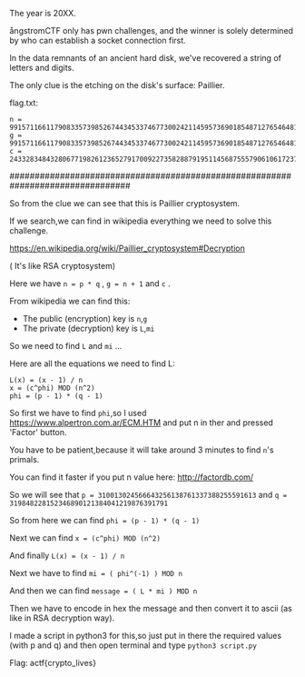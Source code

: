The year is 20XX. 

ångstromCTF only has pwn challenges, and the winner is solely determined by who can establish a socket connection first. 

In the data remnants of an ancient hard disk, we've recovered a string of letters and digits. 

The only clue is the etching on the disk's surface: Paillier.


flag.txt:
```
n = 99157116611790833573985267443453374677300242114595736901854871276546481648883
g = 99157116611790833573985267443453374677300242114595736901854871276546481648884
c = 2433283484328067719826123652791700922735828879195114568755579061061723786565164234075183183699826399799223318790711772573290060335232568738641793425546869
```

################################################################################

So from the clue we can see that this is Paillier cryptosystem.

If we search,we can find in wikipedia everything we need to solve this challenge.

https://en.wikipedia.org/wiki/Paillier_cryptosystem#Decryption

( It's like RSA cryptosystem)

Here we have `n = p * q` , `g = n + 1` and `c` .

From wikipedia we can find this:
- The public (encryption) key is `n`,`g`
- The private (decryption) key is `L`,`mi`

So we need to find `L` and `mi` ...

Here are all the equations we need to find L:

```
L(x) = (x - 1) / n
x = (c^phi) MOD (n^2)
phi = (p - 1) * (q - 1)
```

So first we have to find `phi`,so I used https://www.alpertron.com.ar/ECM.HTM and put n in ther and pressed 'Factor' button.

You have to be patient,because it will take around 3 minutes to find `n`'s primals.

You can find it faster if you put n value here: http://factordb.com/

So we will see that `p = 310013024566643256138761337388255591613` and `q = 319848228152346890121384041219876391791`

So from here we can find `phi = (p - 1) * (q - 1)`

Next we can find `x = (c^phi) MOD (n^2)` 

And finally `L(x) = (x - 1) / n`

Next we have to find `mi = ( phi^(-1) ) MOD n`

And then we can find `message = ( L * mi ) MOD n`

Then we have to encode in hex the message and then convert it to ascii (as like in RSA decryption way).

I made a script in python3 for this,so just put in there the required values (with p and q) and then open terminal and type `python3 script.py`

Flag: actf{crypto_lives}
